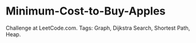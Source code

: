 # Minimum-Cost-to-Buy-Apples
Challenge at LeetCode.com. Tags: Graph, Dijkstra Search, Shortest Path, Heap.
